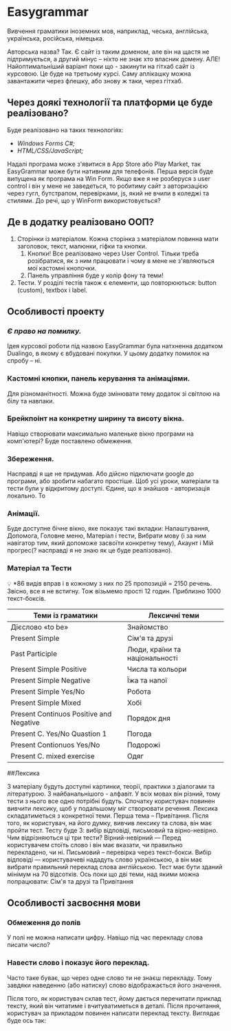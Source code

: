 # Easygrammar
Вивчення граматики іноземних мов, наприклад, чеська, англійська, українська, російська, німецька.

Авторська назва? Так. Є сайт із таким доменом, але він на щастя не підтримується, а другий мінус – ніхто не знає хто власник домену. АЛЕ!
Найоптимальніший варіант поки що - закинути на гітхаб сайт із курсовою. Це буде на третьому курсі.
Саму аплікашку можна завантажити через флешку, або знову ж таки, через гітхаб.

## Через до**які технології та платформи це буде реалізовано?**

Буде реалізовано на таких технологіях:

- *Windows Forms С#;*
- *HTML/CSS/JavaScript;*

Надалі програма може з'явитися в App Store або Play Market, так EasyGrammar може бути нативним для телефонів. Перша версія буде випущена як програма на Win Form. Якщо вже я не розберуся з user control і він у мене не заведеться, то робитиму сайт з авторизацією через гугл, бутстрапом, перевірками, js, який не вчили в коледжі та стилями.
До речі, що у WinForm використовується?

## **Де в додатку реалізовано ООП?**

1. Сторінки із матеріалом. Кожна сторінка з матеріалом повинна мати заголовок, текст, малюнки, гіфки та кнопки.
    1. Кнопки! Все реалізовано через User Control. Тільки треба розібратися, як з ним працювати і чому в мене не з'являються мої кастомні кнопочки.
    2. Панель управління буде у колір фону та теми!
2. Тести. У розділі тестів також є елементи, що повторюються: button (custom), textbox і label.

## Особливості проекту
### ***Є право на помилку.***

Ідея курсової роботи під назвою EasyGrammar була натхненна додатком Dualingo, в якому є вбудовані покупки. У цьому додатку помилок на спробу – ні.

### Кастомні кнопки, панель керування та анімаціями.

Для різноманітності. Можна буде змінювати тему додаток зі світлою на білу та навпаки.

### Брейкпоінт на конкретну ширину та висоту вікна.

Навіщо створювати максимально маленьке вікно програми на комп'ютері? Буде поставлено обмеження.

### Збереження.

Насправді я ще не придумав. Або дійсно підключати google до програми, або зробити набагато простіше. Щоб усі уроки, матеріали та тести були у відкритому доступі. Єдине, що я знайшов - авторизація локально. То

### Анімації.

Буде доступне бічне вікно, яке показує такі вкладки: Налаштування, Допомога, Головне меню, Матеріал і тести, Вибрати мову (і за ним навігатор тим, який допоможе засвоїти конкретну тему), Акаунт і Мій прогрес(? насправді я не знаю як це буде реалізовано).


### Матеріал та Тести

<aside>
💡 *86 видів вправ і в кожному з них по 25 пропозицій = 2150 речень. Звісно, ​​все я не встигну. Тож візьмемо прості 12 годин. Приблизно 1000 текст-боксів.


</aside>

| Теми із граматики | Лексичні теми
| --- | --- |
| Дієслово «to be» | Знайомство |
| Present Simple | Сім'я та друзі |
| Past Participle | Люди, країни та національності |
| Present Simple Positive | Числа та кольори |
| Present Simple Negative | Їжа та напої |
| Present Simple Yes/No | Робота |
| Present Simple Mixed | Хобі |
| Present Continuos Positive and Negative | Порядок дня |
| Present C. Yes/No Quastion 1 | Погода |
| Present Contionuos Yes/No | Подорожі
| Present C. mixed exercise | Одяг |

##Лексика

З матеріалу будуть доступні картинки, теорії, практики з діалогами та літературою. З найбанальнішого - алфавіт. У всіх мовах він різний, тому тести з нього все одно потрібні будуть. Спочатку користувач повинен вивчити лексику, щоб у подальшому міг створювати речення. Лексика складатиметься з конкретної теми. Перша тема – Привітання. Після того, як користувач, на його думку, вивчив лексику та слова, він має пройти тест. Тесту буде 3: вибір відповіді, письмовий та вірно-невірно. Чим відрізняються ці три тести? Вірний-невірний — Перед користувачем стоїть слово і він має вказати, чи правильно перекладено, чи ні. Письмовий – перевірка через текст-бокси. Вибір відповіді — користувачеві нададуть слово українською, а він має вибрати правильний переклад слова англійською. Тест має бути зданий мінімум на 70 відсотків. Ось поки що дві теми, над якими можна попрацювати: Сім'я та друзі та Привітання


## Особливості засвоєння мови

### Обмеження до полів

У полі не можна написати цифру. Навіщо під час перекладу слова писати число?

### Навести слово і показує його переклад.

Часто таке буває, що через одне слово ти не знаєш перекладу. Тому завдяки наведенню (або натиску) слово відображається його значення.

Після того, як користувач склав тест, йому дається перечитати приклад тексту, який він читатиме і вчитуватиметься в деталі. Після прочитання, користувач за прикладом повинен написати переклад тексту. Виглядає буде ось так:
